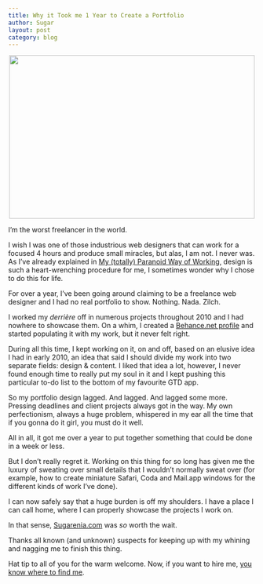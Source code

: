 ```yaml
---
title: Why it Took me 1 Year to Create a Portfolio
author: Sugar
layout: post
category: blog
---
```

<p style="text-align: center;">
  <a href="http://farm5.static.flickr.com/4065/4529836138_15afc22f58.jpg"><img class="aligncenter" src="http://farm5.static.flickr.com/4065/4529836138_15afc22f58.jpg" alt="" width="500" height="333" /></a>
</p>

I&#8217;m the worst freelancer in the world.

I wish I was one of those industrious web designers that can work for a focused 4 hours and produce small miracles, but alas, I am not. I never was. As I&#8217;ve already explained in [My (totally) Paranoid Way of Working][1], design is such a heart-wrenching procedure for me, I sometimes wonder why I chose to do this for life.

For over a year, I&#8217;ve been going around claiming to be a freelance web designer and I had no real portfolio to show. Nothing. Nada. Zilch.

I worked my *derrière* off in numerous projects throughout 2010 and I had nowhere to showcase them. On a whim, I created a [Behance.net profile][2] and started populating it with my work, but it never felt right.

During all this time, I kept working on it, on and off, based on an elusive idea I had in early 2010, an idea that said I should divide my work into two separate fields: design & content. I liked that idea a lot, however, I never found enough time to really put my soul in it and I kept pushing this particular to-do list to the bottom of my favourite GTD app.

So my portfolio design lagged. And lagged. And lagged some more. Pressing deadlines and client projects always got in the way. My own perfectionism, always a huge problem, whispered in my ear all the time that if you gonna do it girl, you must do it well.

All in all, it got me over a year to put together something that could be done in a week or less.

But I don&#8217;t really regret it. Working on this thing for so long has given me the luxury of sweating over small details that I wouldn&#8217;t normally sweat over (for example, how to create miniature Safari, Coda and Mail.app windows for the different kinds of work I&#8217;ve done).

I can now safely say that a huge burden is off my shoulders. I have a place I can call home, where I can properly showcase the projects I work on.

In that sense, [Sugarenia.com][3] was *so* worth the wait.

Thanks all known (and unknown) suspects for keeping up with my whining and nagging me to finish this thing.

Hat tip to all of you for the warm welcome. Now, if you want to hire me, [you know where to find me][3].

 [1]: http://blog.sugarenia.com/archives/life/my-totally-paranoid-way-of-working
 [2]: http://www.behance.net/sugarenia
 [3]: http://sugarenia.com
